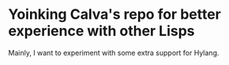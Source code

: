 # Yoinking Calva's repo for better experience with other Lisps
Mainly, I want to experiment with some extra support for Hylang.